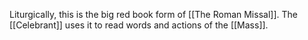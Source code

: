Liturgically, this is the big red book form of [[The Roman Missal]]. The [[Celebrant]] uses it to read words and actions of the [[Mass]].
